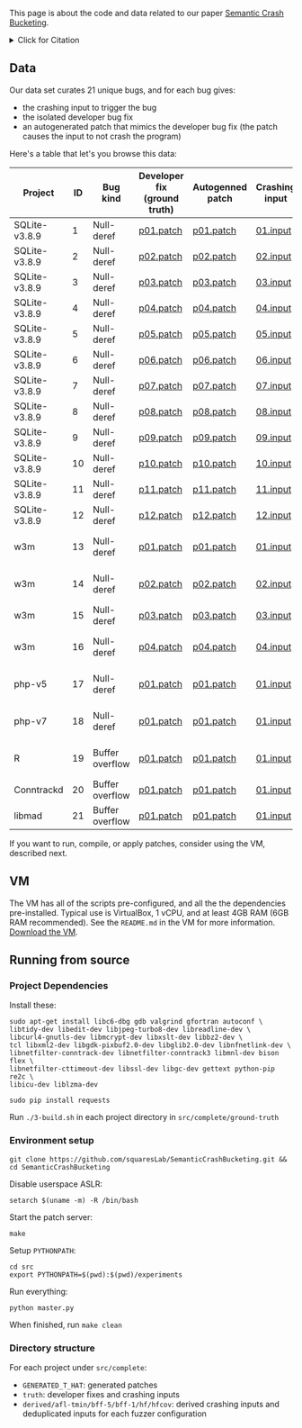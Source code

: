 This page is about the code and data related to our paper
[Semantic Crash Bucketing](https://www.cs.cmu.edu/~rvantond/pdfs/scb-ase-2018.pdf).
<details>
  <summary>Click for Citation</summary>
  
```
@inproceedings{vanTonderSCB2018,
  author = {{van~Tonder}, Rijnard and Kotheimer, John and {Le~Goues}, Claire},
  title = {Semantic Crash Bucketing},
  booktitle = {International Conference on Automated Software Engineering},
  series = {ASE '18},
  year = {2018},
  doi = {10.1145/3238147.3238200}
}
```

</details>


## Data

Our data set curates 21 unique bugs, and for each bug gives:

- the crashing input to trigger the bug
- the isolated developer bug fix
- an autogenerated patch that mimics the developer bug fix (the patch causes the input to not crash the program)

Here's a table that let's you browse this data:

| Project       | ID | Bug kind        | Developer fix (ground truth)                                                                                                           | Autogenned patch                                                                                                                         | Crashing input                                                                                                                      | CVE            | Ref                                                                                                                                                 |
|---------------|----|-----------------|----------------------------------------------------------------------------------------------------------------------------------------|------------------------------------------------------------------------------------------------------------------------------------------|-------------------------------------------------------------------------------------------------------------------------------------|----------------|-----------------------------------------------------------------------------------------------------------------------------------------------------|
| SQLite-v3.8.9 | 1  | Null-deref      | [p01.patch](https://github.com/squaresLab/SemanticCrashBucketing/blob/master/src/complete/sqlite/ground-truth/truth/patches/p01.patch) | [p01.patch](https://github.com/squaresLab/SemanticCrashBucketing/blob/master/src/complete/sqlite/ground-truth/GENERATED_T_HAT/p01.patch) | [01.input](https://github.com/squaresLab/SemanticCrashBucketing/blob/master/src/complete/sqlite/ground-truth/truth/all/crash01.sql) | -              | [link](https://lcamtuf.blogspot.com/2015/04/finding-bugs-in-sqlite-easy-way.html)                                                                   |
| SQLite-v3.8.9 | 2  | Null-deref      | [p02.patch](https://github.com/squaresLab/SemanticCrashBucketing/blob/master/src/complete/sqlite/ground-truth/truth/patches/p02.patch) | [p02.patch](https://github.com/squaresLab/SemanticCrashBucketing/blob/master/src/complete/sqlite/ground-truth/GENERATED_T_HAT/p02.patch) | [02.input](https://github.com/squaresLab/SemanticCrashBucketing/blob/master/src/complete/sqlite/ground-truth/truth/all/crash02.sql) | -              | -                                                                                                                                                    |
| SQLite-v3.8.9 | 3  | Null-deref      | [p03.patch](https://github.com/squaresLab/SemanticCrashBucketing/blob/master/src/complete/sqlite/ground-truth/truth/patches/p03.patch) | [p03.patch](https://github.com/squaresLab/SemanticCrashBucketing/blob/master/src/complete/sqlite/ground-truth/GENERATED_T_HAT/p03.patch) | [03.input](https://github.com/squaresLab/SemanticCrashBucketing/blob/master/src/complete/sqlite/ground-truth/truth/all/crash03.sql) | -              | -                                                                                                                                                    |
| SQLite-v3.8.9 | 4  | Null-deref      | [p04.patch](https://github.com/squaresLab/SemanticCrashBucketing/blob/master/src/complete/sqlite/ground-truth/truth/patches/p04.patch) | [p04.patch](https://github.com/squaresLab/SemanticCrashBucketing/blob/master/src/complete/sqlite/ground-truth/GENERATED_T_HAT/p04.patch) | [04.input](https://github.com/squaresLab/SemanticCrashBucketing/blob/master/src/complete/sqlite/ground-truth/truth/all/crash04.sql) | -              | -                                                                                                                                                    |
| SQLite-v3.8.9 | 5  | Null-deref      | [p05.patch](https://github.com/squaresLab/SemanticCrashBucketing/blob/master/src/complete/sqlite/ground-truth/truth/patches/p05.patch) | [p05.patch](https://github.com/squaresLab/SemanticCrashBucketing/blob/master/src/complete/sqlite/ground-truth/GENERATED_T_HAT/p05.patch) | [05.input](https://github.com/squaresLab/SemanticCrashBucketing/blob/master/src/complete/sqlite/ground-truth/truth/all/crash05.sql) | -              | -                                                                                                                                                    |
| SQLite-v3.8.9 | 6  | Null-deref      | [p06.patch](https://github.com/squaresLab/SemanticCrashBucketing/blob/master/src/complete/sqlite/ground-truth/truth/patches/p06.patch) | [p06.patch](https://github.com/squaresLab/SemanticCrashBucketing/blob/master/src/complete/sqlite/ground-truth/GENERATED_T_HAT/p06.patch) | [06.input](https://github.com/squaresLab/SemanticCrashBucketing/blob/master/src/complete/sqlite/ground-truth/truth/all/crash06.sql) | -              | -                                                                                                                                                    |
| SQLite-v3.8.9 | 7  | Null-deref      | [p07.patch](https://github.com/squaresLab/SemanticCrashBucketing/blob/master/src/complete/sqlite/ground-truth/truth/patches/p07.patch) | [p07.patch](https://github.com/squaresLab/SemanticCrashBucketing/blob/master/src/complete/sqlite/ground-truth/GENERATED_T_HAT/p07.patch) | [07.input](https://github.com/squaresLab/SemanticCrashBucketing/blob/master/src/complete/sqlite/ground-truth/truth/all/crash07.sql) | -              | -                                                                                                                                                    |
| SQLite-v3.8.9 | 8  | Null-deref      | [p08.patch](https://github.com/squaresLab/SemanticCrashBucketing/blob/master/src/complete/sqlite/ground-truth/truth/patches/p08.patch) | [p08.patch](https://github.com/squaresLab/SemanticCrashBucketing/blob/master/src/complete/sqlite/ground-truth/GENERATED_T_HAT/p08.patch) | [08.input](https://github.com/squaresLab/SemanticCrashBucketing/blob/master/src/complete/sqlite/ground-truth/truth/all/crash08.sql) | -              | -                                                                                                                                                    |
| SQLite-v3.8.9 | 9  | Null-deref      | [p09.patch](https://github.com/squaresLab/SemanticCrashBucketing/blob/master/src/complete/sqlite/ground-truth/truth/patches/p09.patch) | [p09.patch](https://github.com/squaresLab/SemanticCrashBucketing/blob/master/src/complete/sqlite/ground-truth/GENERATED_T_HAT/p09.patch) | [09.input](https://github.com/squaresLab/SemanticCrashBucketing/blob/master/src/complete/sqlite/ground-truth/truth/all/crash09.sql) | -              | -                                                                                                                                                    |
| SQLite-v3.8.9 | 10 | Null-deref      | [p10.patch](https://github.com/squaresLab/SemanticCrashBucketing/blob/master/src/complete/sqlite/ground-truth/truth/patches/p10.patch) | [p10.patch](https://github.com/squaresLab/SemanticCrashBucketing/blob/master/src/complete/sqlite/ground-truth/GENERATED_T_HAT/p10.patch) | [10.input](https://github.com/squaresLab/SemanticCrashBucketing/blob/master/src/complete/sqlite/ground-truth/truth/all/crash10.sql) | -              | -                                                                                                                                                    |
| SQLite-v3.8.9 | 11 | Null-deref      | [p11.patch](https://github.com/squaresLab/SemanticCrashBucketing/blob/master/src/complete/sqlite/ground-truth/truth/patches/p11.patch) | [p11.patch](https://github.com/squaresLab/SemanticCrashBucketing/blob/master/src/complete/sqlite/ground-truth/GENERATED_T_HAT/p11.patch) | [11.input](https://github.com/squaresLab/SemanticCrashBucketing/blob/master/src/complete/sqlite/ground-truth/truth/all/crash11.sql) | -              | -                                                                                                                                                    |
| SQLite-v3.8.9 | 12 | Null-deref      | [p12.patch](https://github.com/squaresLab/SemanticCrashBucketing/blob/master/src/complete/sqlite/ground-truth/truth/patches/p12.patch) | [p12.patch](https://github.com/squaresLab/SemanticCrashBucketing/blob/master/src/complete/sqlite/ground-truth/GENERATED_T_HAT/p12.patch) | [12.input](https://github.com/squaresLab/SemanticCrashBucketing/blob/master/src/complete/sqlite/ground-truth/truth/all/crash12.sql) | -              | -                                                                                                                                                    |
| w3m           | 13 | Null-deref      | [p01.patch](https://github.com/squaresLab/SemanticCrashBucketing/blob/master/src/complete/w3m/ground-truth/truth/patches/p01.patch)   | [p01.patch](https://github.com/squaresLab/SemanticCrashBucketing/blob/master/src/complete/w3m/ground-truth/GENERATED_T_HAT/p01.patch)    | [01.input](https://github.com/squaresLab/SemanticCrashBucketing/blob/master/src/complete/w3m/ground-truth/truth/all/crash1.html)    | CVE-2016-9438  | [changelog](https://github.com/tats/w3m/blob/master/ChangeLog), [link](https://github.com/tats/w3m/commit/010b68580dc50ce183df11cc79721936ab5c4f25) |
| w3m           | 14 | Null-deref      | [p02.patch](https://github.com/squaresLab/SemanticCrashBucketing/blob/master/src/complete/w3m/ground-truth/truth/patches/p02.patch)   | [p02.patch](https://github.com/squaresLab/SemanticCrashBucketing/blob/master/src/complete/w3m/ground-truth/GENERATED_T_HAT/p02.patch)    | [02.input](https://github.com/squaresLab/SemanticCrashBucketing/blob/master/src/complete/w3m/ground-truth/truth/all/crash2.html)    | CVE-2016-9443  |  [link](https://github.com/tats/w3m/commit/ec9eb22e008a69ea9dc21fdca4b9b836679965ee)                                                                |
| w3m           | 15 | Null-deref      | [p03.patch](https://github.com/squaresLab/SemanticCrashBucketing/blob/master/src/complete/w3m/ground-truth/truth/patches/p03.patch)   | [p03.patch](https://github.com/squaresLab/SemanticCrashBucketing/blob/master/src/complete/w3m/ground-truth/GENERATED_T_HAT/p03.patch)    | [03.input](https://github.com/squaresLab/SemanticCrashBucketing/blob/master/src/complete/w3m/ground-truth/truth/all/crash3.html)    | -              | [link](https://github.com/tats/w3m/issues/32#issuecomment-260170163)                                                                                |
| w3m           | 16 | Null-deref      | [p04.patch](https://github.com/squaresLab/SemanticCrashBucketing/blob/master/src/complete/w3m/ground-truth/truth/patches/p04.patch)   | [p04.patch](https://github.com/squaresLab/SemanticCrashBucketing/blob/master/src/complete/w3m/ground-truth/GENERATED_T_HAT/p04.patch)    | [04.input](https://github.com/squaresLab/SemanticCrashBucketing/blob/master/src/complete/w3m/ground-truth/truth/all/crash4.html)    | CVE-2016-9631  | [issue](https://github.com/tats/w3m/issues/42), [link](https://github.com/tats/w3m/commit/ecfdcbe1131591502c5e7f9ff4f34b24c5a2db97)                 |
| php-v5        | 17 | Null-deref      | [p01.patch](https://github.com/squaresLab/SemanticCrashBucketing/blob/master/src/complete/php-5.5.37/ground-truth/truth/patches/p01.patch)  | [p01.patch](https://github.com/squaresLab/SemanticCrashBucketing/blob/master/src/complete/php-5.5.37/ground-truth/GENERATED_T_HAT/p01.patch)  | [01.input](https://github.com/squaresLab/SemanticCrashBucketing/blob/master/src/complete/php-5.5.37/ground-truth/truth/all/crash.jpg)  | CVE-2016-6292  | [link](https://bugs.php.net/bug.php?id=72618)                                                                                                       |
| php-v7        | 18 | Null-deref      | [p01.patch](https://github.com/squaresLab/SemanticCrashBucketing/blob/master/src/complete/php-7.0.14/ground-truth/truth/patches/p01.patch)  | [p01.patch](https://github.com/squaresLab/SemanticCrashBucketing/blob/master/src/complete/php-7.0.14/ground-truth/GENERATED_T_HAT/p01.patch)  | [01.input](https://github.com/squaresLab/SemanticCrashBucketing/blob/master/src/complete/php-7.0.14/ground-truth/truth/all/crash.php)  | CVE-2016-10162 | [link](https://bugs.php.net/bug.php?id=73831)                                                                                                       |
| R             | 19 | Buffer overflow | [p01.patch](https://github.com/squaresLab/SemanticCrashBucketing/blob/master/src/complete/R/ground-truth/truth/patches/p01.patch)           | [p01.patch](https://github.com/squaresLab/SemanticCrashBucketing/blob/master/src/complete/R/ground-truth/GENERATED_T_HAT/p01.patch)      | [01.input](https://github.com/squaresLab/SemanticCrashBucketing/blob/master/src/complete/R/ground-truth/truth/all/crash.enc)        | CVE-2016-8714  |  -                                                                                                                                                   |
| Conntrackd    | 20 | Buffer overflow | [p01.patch](https://github.com/squaresLab/SemanticCrashBucketing/blob/master/src/complete/conntrackd/ground-truth/truth/patches/p01.patch)  | [p01.patch](https://github.com/squaresLab/SemanticCrashBucketing/blob/master/src/complete/conntrackd/ground-truth/GENERATED_T_HAT/p01.patch) | [01.input](https://github.com/squaresLab/SemanticCrashBucketing/blob/master/src/complete/conntrackd/ground-truth/truth/all/minimal.conf)         | -                                                | [link](http://git.netfilter.org/conntrack-tools/commit/?id=ce06fb6069065c3d68475356c0728a5fa0a4ab74)
| libmad        | 21 | Buffer overflow | [p01.patch](https://github.com/squaresLab/SemanticCrashBucketing/blob/master/src/complete/libmad/ground-truth/truth/patches/p01.patch)      | [p01.patch](https://github.com/squaresLab/SemanticCrashBucketing/blob/master/src/complete/libmad/ground-truth/GENERATED_T_HAT/p01.patch) | [01.input](https://github.com/squaresLab/SemanticCrashBucketing/blob/master/src/complete/libmad/ground-truth/truth/all/crash01.mp3) | -              | -                                                                                                                                                   |

If you want to run, compile, or apply patches, consider using the VM, described next.

## VM

The VM has all of the scripts pre-configured, and all the the dependencies pre-installed. Typical use is VirtualBox, 1 vCPU, and at least 4GB RAM (6GB RAM recommended). See the `README.md` in the VM for more information.
[Download the VM](https://cmu.box.com/s/upvblwni31ykwl9ow66vrjtqqcv2of9q). 

## Running from source

### Project Dependencies

Install these:

```
sudo apt-get install libc6-dbg gdb valgrind gfortran autoconf \
libtidy-dev libedit-dev libjpeg-turbo8-dev libreadline-dev \
libcurl4-gnutls-dev libmcrypt-dev libxslt-dev libbz2-dev \
tcl libxml2-dev libgdk-pixbuf2.0-dev libglib2.0-dev libnfnetlink-dev \
libnetfilter-conntrack-dev libnetfilter-conntrack3 libmnl-dev bison flex \
libnetfilter-cttimeout-dev libssl-dev libgc-dev gettext python-pip re2c \
libicu-dev liblzma-dev

sudo pip install requests
```

Run `./3-build.sh` in each project directory in `src/complete/ground-truth`

### Environment setup

```
git clone https://github.com/squaresLab/SemanticCrashBucketing.git && cd SemanticCrashBucketing
```

Disable userspace ASLR:

```
setarch $(uname -m) -R /bin/bash
```

Start the patch server:

```
make
```

Setup `PYTHONPATH`:

```
cd src
export PYTHONPATH=$(pwd):$(pwd)/experiments
```

Run everything:

```
python master.py
```

When finished, run `make clean`

### Directory structure

For each project under `src/complete`:

- `GENERATED_T_HAT`: generated patches
- `truth`: developer fixes and crashing inputs
- `derived/afl-tmin/bff-5/bff-1/hf/hfcov`: derived crashing inputs and deduplicated inputs for each fuzzer configuration
